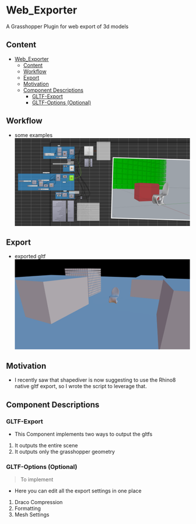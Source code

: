 # Web_Exporter
A Grasshopper Plugin for web export of 3d models

## Content
- [Web\_Exporter](#web_exporter)
  - [Content](#content)
  - [Workflow](#workflow)
  - [Export](#export)
  - [Motivation](#motivation)
  - [Component Descriptions](#component-descriptions)
    - [GLTF-Export](#gltf-export)
    - [GLTF-Options (Optional)](#gltf-options-optional)

## Workflow
 - some examples ![alt text](<files/gltfRH_ExampleDef.png>)

## Export
 - exported gltf![1st Result](<./files/Screenshot%202024-04-29%20225810.png>)

## Motivation
 - I recently saw that shapediver is now suggesting to use the Rhino8 native gltf export, so I wrote the script to leverage that.

## Component Descriptions

### GLTF-Export
 - This Component implements two ways to output the gltfs
 1. It outputs the entire scene
 2. It outputs only the grasshopper geometry

### GLTF-Options (Optional)
>To implement
 - Here you can edit all the export settings in one place
 1. Draco Compression
 2. Formatting
 3. Mesh Settings